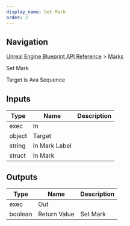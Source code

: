 ```yaml
---
display_name: Set Mark
order: 2
---
```

## Navigation

[Unreal Engine Blueprint API Reference](https://dev.epicgames.com/documentation/en-us/unreal-engine/BlueprintAPI) > [Marks](https://dev.epicgames.com/documentation/en-us/unreal-engine/BlueprintAPI/Marks)

Set Mark

Target is Ava Sequence

## Inputs

| Type | Name | Description |
| --- | --- | --- |
| exec | In |  |
| object | Target |  |
| string | In Mark Label |  |
| struct | In Mark |  |

## Outputs

| Type | Name | Description |
| --- | --- | --- |
| exec | Out |  |
| boolean | Return Value | Set Mark |
